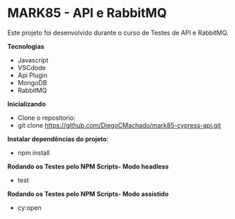 # MARK85  - API e RabbitMQ
Este projeto foi desenvolvido durante o curso de Testes de API e RabbitMQ.

**Tecnologias**
* Javascript
* VSCdode
* Api Plugin
* MongoDB
* RabbitMQ

**Inicializando**
* Clone o repositorio:
* git clone https://github.com/DiegoCMachado/mark85-cypress-api.git

**Instalar dependências do projeto**:
* npm install

**Rodando os Testes pelo NPM Scripts- Modo headless**
* test

**Rodando os Testes pelo NPM Scripts- Modo assistido**
* cy:open
